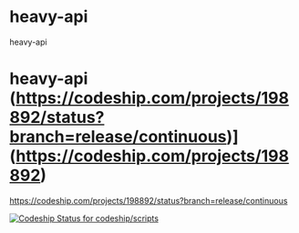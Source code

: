 # heavy-api
heavy-api
# heavy-api (https://codeship.com/projects/198892/status?branch=release/continuous)](https://codeship.com/projects/198892)
https://codeship.com/projects/198892/status?branch=release/continuous

[ ![Codeship Status for codeship/scripts](https://codeship.com/projects/7ffee8d0-c443-0132-17cf-0a3d9756066d/status?branch=master)](https://codeship.com/projects/74080)
